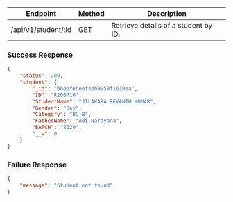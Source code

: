 
| Endpoint                                | Method | Description                                     |
|-----------------------------------------|--------|-------------------------------------------------|
| /api/v1/student/:id                  | GET    | Retrieve details of a student by ID.           |

### Success Response
```json
{
    "status": 200,
    "student": {
        "_id": "66eefebeef3eb9259f1610ea",
        "ID": "R200716",
        "StudentName": "JILAKARA REVANTH KUMAR",
        "Gender": "Boy",
        "Category": "BC-B",
        "FatherName": "Adi Narayana",
        "BATCH": "2020",
        "__v": 0
    }
}
```
### Failure Response 
```json
{
    "message": "Student not found"
}

```
